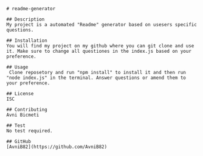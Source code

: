

    # readme-generator

    ## Description
    My project is a automated "Readme" generator based on usesers specific questions.

    ## Installation
    You will find my project on my github where you can git clone and use it. Make sure to change all questiones in the index.js based on your preference. 

    ## Usage
     Clone reposetory and run "npm install" to install it and then run "node index.js" in the terminal. Answer questions or amend them to your preference.

    ## License
    ISC

    ## Contributing
    Avni Bicmeti

    ## Test
    No test required.

    ## GitHub
    [AvniB82](https://github.com/AvniB82)
    